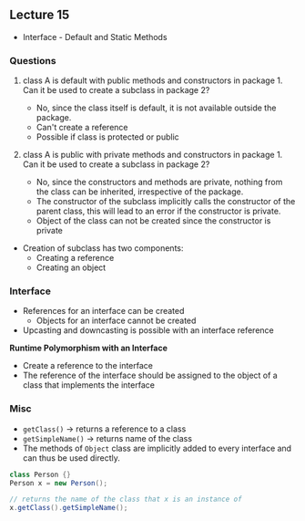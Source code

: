 ## Lecture 15
- Interface - Default and Static Methods

### Questions
1. class A is default with public methods and constructors in package 1. Can it be used to create a subclass in package 2?
	- No, since the class itself is default, it is not available outside the package.
	- Can't create a reference
	- Possible if class is protected or public

2. class A is public with private methods and constructors in package 1. Can it be used to create a subclass in package 2?
	- No, since the constructors and methods are private, nothing from the class can be inherited, irrespective of the package.
	- The constructor of the subclass implicitly calls the constructor of the parent class, this will lead to an error if the constructor is private.
	- Object of the class can not be created since the constructor is private

- Creation of subclass has two components:
	- Creating a reference
	- Creating an object

### Interface
- References for an interface can be created
	- Objects for an interface cannot be created
- Upcasting and downcasting is possible with an interface reference

**Runtime Polymorphism with an Interface**
- Create a reference to the interface
- The reference of the interface should be assigned to the object of a class that implements the interface 

### Misc
- `getClass()` -> returns a reference to a class
- `getSimpleName()` -> returns name of the class
- The methods of `Object` class are implicitly added to every interface and can thus be used directly.

```java
class Person {}
Person x = new Person();

// returns the name of the class that x is an instance of
x.getClass().getSimpleName();
```
